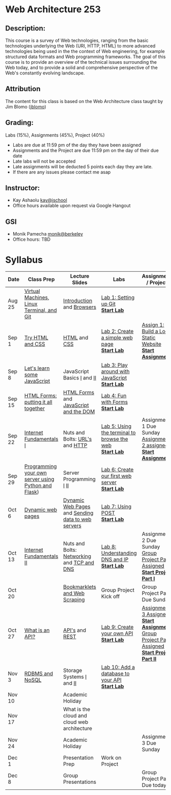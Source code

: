 # Web Architecture 253

## Description: 
This course is a survey of Web technologies, ranging from the basic technologies underlying the Web (URI, HTTP, HTML) to more advanced technologies being used in the the context of Web engineering, for example structured data formats and Web programming frameworks. The goal of this course is to provide an overview of the technical issues surrounding the Web today, and to provide a solid and comprehensive perspective of the Web's constantly evolving landscape.

## Attribution
The content for this class is based on the Web Architecture class taught by Jim Blomo ([jblomo](https://github.com/jblomo))

## Grading:
Labs (15%), Assignments (45%), Project (40%)
 - Labs are due at 11:59 pm of the day they have been assigned
 - Assignments and the Project are due 11:59 pm on the day of their due date
 - Late labs will not be accepted
 - Late assignments will be deducted 5 points each day they are late.
 - If there are any issues please contact me asap

## Instructor:
 - Kay Ashaolu <kay@ischool>
 - Office hours available upon request via Google Hangout
  
## GSI
 - Monik Pamecha <monik@berkeley>
 - Office hours: TBD

# Syllabus

|  Date |  Class Prep | Lecture Slides | Labs | Assignments / Projects |
|---|---|---|---|---|
| Aug 25 | [Virtual Machines, Linux Terminal, and Git](https://kayashaolu.github.io/webarch/html/Class%20Prep%201%20-%20Virtual%20Machines,%20Linux%20Terminal,%20and%20Git.html) | [Introduction](https://kayashaolu.github.io/webarch/html/Lecture%201%20-%20Introduction.html) and [Browsers](https://kayashaolu.github.io/webarch/html/Lecture%202%20-%20What%20is%20a%20web%20browser.html) | [Lab 1: Setting up Git](https://github.com/kayashaolu/webarch-lab-1)<br />**[Start Lab](https://bcourses.berkeley.edu/courses/1465770/assignments/7825536)** | | 
| Sep 1 | [Try HTML and CSS](https://kayashaolu.github.io/webarch/html/Class%20Prep%202%20-%20Try%20HTML%20and%20CSS.html) | [HTML](https://kayashaolu.github.io/webarch/html/Lecture%203%20-%20HTML.html) and [CSS](https://kayashaolu.github.io/webarch/html/Lecture%204%20-%20CSS.html) | [Lab 2: Create a simple web page](https://github.com/kayashaolu/webarch-lab-2)<br />**[Start Lab](https://bcourses.berkeley.edu/courses/1465770/assignments/7827990)** | [Assign 1: Build a Local Static Website](https://github.com/kayashaolu/webarch-assign-1)<br />**[Start Assignment](https://bcourses.berkeley.edu/courses/1465770/assignments/7828217)** |
| Sep 8 | [Let's learn some JavaScript](https://kayashaolu.github.io/webarch/html/Class%20Prep%203%20-%20Let's%20learn%20some%20JavaScript.html) | JavaScript Basics [I](https://kayashaolu.github.io/webarch/html/Lecture%205%20-%20JavaScript%20Basics%20I.html) and [II](https://kayashaolu.github.io/webarch/html/Lecture%206%20-%20JavaScript%20Basics%20II.html) | [Lab 3: Play around with JavaScript](https://github.com/kayashaolu/webarch-lab-3)<br />**[Start Lab](https://bcourses.berkeley.edu/courses/1465770/assignments/7830045)** | |
| Sep 15 | [HTML Forms: putting it all together](https://kayashaolu.github.io/webarch/html/Class%20Prep%204%20-%20HTML%20Forms:%20putting%20it%20all%20together.html) | [HTML Forms](https://kayashaolu.github.io/webarch/html/Lecture%207%20-%20HTML%20Forms.html) and [JavaScript and the DOM](https://kayashaolu.github.io/webarch/html/Lecture%208%20-%20JavaScript%20and%20the%20DOM.html) | [Lab 4: Fun with Forms](https://github.com/kayashaolu/webarch-lab-4)<br />**[Start Lab](https://bcourses.berkeley.edu/courses/1465770/assignments/7832060)** | |
| Sep 22 | [Internet Fundamentals I](https://kayashaolu.github.io/webarch/html/Class%20Prep%205%20-%20Internet%20Fundamentals%20I.html) | Nuts and Bolts: [URL's](https://kayashaolu.github.io/webarch/html/Lecture%209%20-%20Nuts%20and%20Bolts:%20URL's.html) and [HTTP](https://kayashaolu.github.io/webarch/html/Lecture%2010%20-%20Nuts%20and%20Bolts:%20HTTP.html) | [Lab 5: Using the terminal to browse the web](https://github.com/kayashaolu/webarch-lab-5)<br />[**Start Lab**](https://bcourses.berkeley.edu/courses/1465770/assignments/7834038) | Assignment 1 Due Sunday<br />[Assignment 2 assigned](https://github.com/kayashaolu/webarch-assign-2)<br />[**Start Assignment**](https://bcourses.berkeley.edu/courses/1465770/assignments/7834934)  |
| Sep 29 | [Programming your own server using Python and Flask](https://kayashaolu.github.io/webarch/html/Class%20Prep%206%20-%20Programming%20your%20own%20server%20using%20Python%20and%20Flask.html))  | Server Programming [I](https://kayashaolu.github.io/webarch/html/Lecture%2011%20-%20Server%20Programming%20I.html) [II](https://kayashaolu.github.io/webarch/html/Lecture%2012%20-%20Server%20Programming%20II.html) | [Lab 6: Create our first web server](https://github.com/kayashaolu/webarch-lab-6)<br />[**Start Lab**](https://bcourses.berkeley.edu/courses/1465770/assignments/7835722) | |
| Oct 6 | [Dynamic web pages](https://kayashaolu.github.io/webarch/html/Class%20Prep%207%20-%20Dynamic%20Web%20Pages.html) | [Dynamic Web Pages](https://kayashaolu.github.io/webarch/html/Lecture%2013%20-%20Dynamic%20Web%20Pages.html) and [Sending data to web servers](https://kayashaolu.github.io/webarch/html/Lecture%2014%20-%20Sending%20data%20to%20web%20servers.html) | [Lab 7: Using POST](https://github.com/kayashaolu/webarch-lab-7)<br />[**Start Lab**](https://bcourses.berkeley.edu/courses/1465770/assignments/7837159) | |
| Oct 13 | [Internet Fundamentals II](https://kayashaolu.github.io/webarch/html/Class%20Prep%208%20-%20Internet%20Fundamentals%20II.html) | Nuts and Bolts: [Networking](https://kayashaolu.github.io/webarch/html/Lecture%2015%20-%20Networking) and [TCP and DNS](https://kayashaolu.github.io/webarch/html/Lecture%2016%20-%20TCP%20and%20DNS) | [Lab 8: Understanding DNS and IP](https://github.com/kayashaolu/webarch-lab-8)<br />[**Start Lab**](https://bcourses.berkeley.edu/courses/1465770/assignments/7838596)  | Assignment 2 Due Sunday<br /> [Group Project Part 1 Assigned](https://github.com/kayashaolu/webarch-project)<br />[**Start Project Part I**](https://bcourses.berkeley.edu/courses/1465770/assignments/7836542) |
| Oct 20 | | [Bookmarklets and Web Scraping](https://github.com/kayashaolu/webarch/blob/master/assets/webArchitecture.pdf) | Group Project Kick off | Group Project Part 1 Due Sunday |
| Oct 27 | [What is an API?](https://kayashaolu.github.io/webarch/html/Class%20Prep%209%20-%20What%20is%20an%20API%3F.html)  | [API's](https://kayashaolu.github.io/webarch/html/Lecture%2017%20-%20API.html) and [REST](https://kayashaolu.github.io/webarch/html/Lecture%2018%20-%20REST.html) | [Lab 9: Create your own API](https://github.com/kayashaolu/webarch-lab-9)<br/>[**Start Lab**](https://bcourses.berkeley.edu/courses/1465770/assignments/7842285)  |   [Assignment 3 Assigned](https://github.com/kayashaolu/webarch-assign-3)<br />[**Start Assignment**](https://bcourses.berkeley.edu/courses/1465770/assignments/7842324) <br /> [Group Project Part 2 Assigned](https://github.com/kayashaolu/webarch-project) <br />[**Start Project Part II**](https://bcourses.berkeley.edu/courses/1465770/assignments/7836543) |
| Nov 3 | [RDBMS and NoSQL](https://kayashaolu.github.io/webarch/html/Class%20Prep%2010%20-%20RDBMS%20vs%20NoSQL.html) | Storage Systems [I](https://kayashaolu.github.io/webarch/html/Lecture%2019%20-%20Storage%20Systems%20I.html) and [II](https://kayashaolu.github.io/webarch/html/Lecture%2020%20-%20Storage%20Systems%20II.html) | [Lab 10: Add a database to your API](https://github.com/kayashaolu/webarch-lab-10)<br />[**Start Lab**](https://bcourses.berkeley.edu/courses/1465770/assignments/7844034) | |
| Nov 10 |  |  Academic Holiday | | |
| Nov 17 | | What is the cloud and cloud web architecture |  |  |
| Nov 24 | | Academic Holiday | | Assignment 3 Due Sunday |
| Dec 1 | | Presentation Prep | Work on Project | |
| Dec 8 | | Group Presentations | | Group Project Part 2 Due today |

